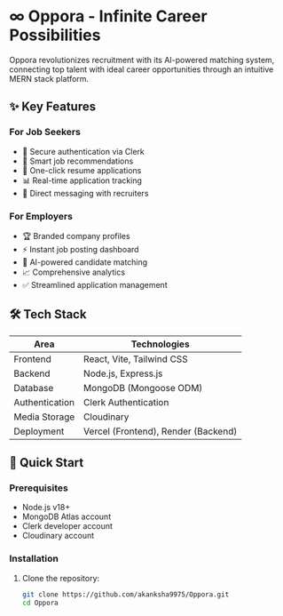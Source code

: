 


# ∞ Oppora - Infinite Career Possibilities



Oppora revolutionizes recruitment with its AI-powered matching system, connecting top talent with ideal career opportunities through an intuitive MERN stack platform.

## ✨ Key Features

### For Job Seekers
- 🔐 Secure authentication via Clerk
- 🎯 Smart job recommendations
- 📄 One-click resume applications
- 📊 Real-time application tracking
- 💬 Direct messaging with recruiters

### For Employers
- 🏆 Branded company profiles
- ⚡ Instant job posting dashboard
- 🧠 AI-powered candidate matching
- 📈 Comprehensive analytics
- ✅ Streamlined application management

## 🛠 Tech Stack

| Area          | Technologies                          |
|---------------|---------------------------------------|
| Frontend      | React, Vite, Tailwind CSS             |
| Backend       | Node.js, Express.js                   |
| Database      | MongoDB (Mongoose ODM)                |
| Authentication| Clerk Authentication                  |
| Media Storage | Cloudinary                            |
| Deployment    | Vercel (Frontend), Render (Backend)   |

## 🚀 Quick Start

### Prerequisites
- Node.js v18+
- MongoDB Atlas account
- Clerk developer account
- Cloudinary account

### Installation

1. Clone the repository:
   ```bash
   git clone https://github.com/akanksha9975/Oppora.git
   cd Oppora